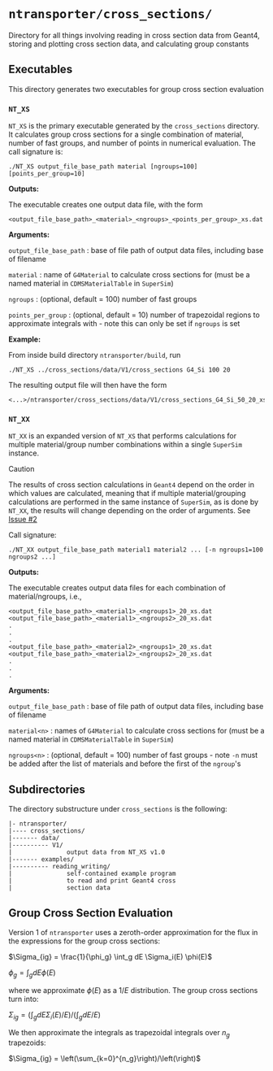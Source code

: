 # `ntransporter/cross_sections/`

Directory for all things involving reading in cross section 
data from Geant4, storing and plotting cross section data, 
and calculating group constants

## Executables

This directory generates two executables for group cross section evaluation

### `NT_XS`

`NT_XS` is the primary executable generated by the `cross_sections` directory. It calculates group cross sections for a single combination of material, number of fast groups, and number of points in numerical evaluation. The call signature is:

```
./NT_XS output_file_base_path material [ngroups=100] [points_per_group=10]
```

**Outputs:**

The executable creates one output data file, with the form 

```
<output_file_base_path>_<material>_<ngroups>_<points_per_group>_xs.dat
```

**Arguments:**

`output_file_base_path` : base of file path of output data files, including base of filename

`material` : name of `G4Material` to calculate cross sections for (must be a named material in `CDMSMaterialTable` in `SuperSim`)

`ngroups` : (optional, default = 100) number of fast groups

`points_per_group` : (optional, default = 10) number of trapezoidal regions to approximate integrals with - note this can only be set if `ngroups` is set




**Example:**

From inside build directory `ntransporter/build`, run

```
./NT_XS ../cross_sections/data/V1/cross_sections G4_Si 100 20
```

The resulting output file will then have the form 

```
<...>/ntransporter/cross_sections/data/V1/cross_sections_G4_Si_50_20_xs.dat
```



### `NT_XX`

`NT_XX` is an expanded version of `NT_XS` that performs calculations for multiple material/group number combinations within a single `SuperSim` instance. 

> [!CAUTION]
> The results of cross section calculations in `Geant4` depend on the order in which values are calculated, meaning that if multiple material/grouping calculations are performed in the same instance of `SuperSim`, as is done by `NT_XX`, the results will change depending on the order of arguments. See [Issue #2](https://github.com/villano-lab/ntransporter/issues/2)

Call signature:

```
./NT_XX output_file_base_path material1 material2 ... [-n ngroups1=100 ngroups2 ...]
```

**Outputs:**

The executable creates output data files for each combination of material/ngroups, i.e., 

```
<output_file_base_path>_<material1>_<ngroups1>_20_xs.dat
<output_file_base_path>_<material1>_<ngroups2>_20_xs.dat
.
.
.
<output_file_base_path>_<material2>_<ngroups1>_20_xs.dat
<output_file_base_path>_<material2>_<ngroups2>_20_xs.dat
.
.
.
```

**Arguments:**

`output_file_base_path` : base of file path of output data files, including base of filename

`material<n>` : names of `G4Material` to calculate cross sections for (must be a named material in `CDMSMaterialTable` in `SuperSim`)

`ngroups<n>` : (optional, default = 100) number of fast groups - note `-n` must be added after the list of materials and before the first of the `ngroup`'s



## Subdirectories

The directory substructure under `cross_sections` is the following:

```
|- ntransporter/
|---- cross_sections/
|------- data/
|---------- V1/
|               output data from NT_XS v1.0
|------- examples/
|---------- reading_writing/
|               self-contained example program 
|               to read and print Geant4 cross 
|               section data
```

## Group Cross Section Evaluation

Version 1 of `ntransporter` uses a zeroth-order approximation for the flux in the expressions for the group cross sections:

$\Sigma_{ig} = \frac{1}{\phi_g} \int_g dE \Sigma_i(E) \phi(E)$


$\phi_g = \int_g dE \phi(E)$

where we approximate $\phi(E)$ as a $1/E$ distribution. The group cross sections turn into:


$\Sigma_{ig} = \left(\int_g dE \Sigma_i(E)/E \right)/\left(\int_g dE/E\right)$

We then approximate the integrals as trapezoidal integrals over $n_g$ trapezoids:

$\Sigma_{ig} = \left(\sum_{k=0}^{n_g}\right)/\left(\right)$




